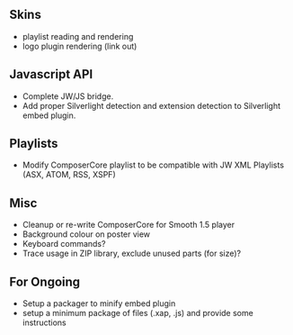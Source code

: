 Skins
-----
* playlist reading and rendering
* logo plugin rendering (link out)

Javascript API
--------------
* Complete JW/JS bridge.
* Add proper Silverlight detection and extension detection to Silverlight embed plugin.

Playlists
---------
* Modify ComposerCore playlist to be compatible with JW XML Playlists (ASX, ATOM, RSS, XSPF)

Misc
----
* Cleanup or re-write ComposerCore for Smooth 1.5 player
* Background colour on poster view
* Keyboard commands?
* Trace usage in ZIP library, exclude unused parts (for size)?


For Ongoing
-----------
* Setup a packager to minify embed plugin
* setup a minimum package of files (.xap, .js) and provide some instructions
